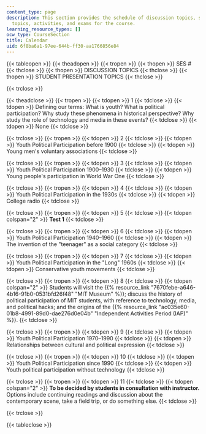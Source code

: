 ```yaml
---
content_type: page
description: This section provides the schedule of discussion topics, student presentation
  topics, activities, and exams for the course.
learning_resource_types: []
ocw_type: CourseSection
title: Calendar
uid: 6f8ba6a1-97ee-644b-ff30-aa1766856e84
---
```


{{< tableopen >}}
{{< theadopen >}}
{{< tropen >}}
{{< thopen >}}
SES #
{{< thclose >}}
{{< thopen >}}
DISCUSSION TOPICS
{{< thclose >}}
{{< thopen >}}
STUDENT PRESENTATION TOPICS
{{< thclose >}}

{{< trclose >}}

{{< theadclose >}}
{{< tropen >}}
{{< tdopen >}}
1
{{< tdclose >}}
{{< tdopen >}}
Defining our terms: What is youth? What is political participation? Why study these phenomena in historical perspective? Why study the role of technology and media in these events?
{{< tdclose >}}
{{< tdopen >}}
None
{{< tdclose >}}

{{< trclose >}}
{{< tropen >}}
{{< tdopen >}}
2
{{< tdclose >}}
{{< tdopen >}}
Youth Political Participation before 1900
{{< tdclose >}}
{{< tdopen >}}
Young men's voluntary associations
{{< tdclose >}}

{{< trclose >}}
{{< tropen >}}
{{< tdopen >}}
3
{{< tdclose >}}
{{< tdopen >}}
Youth Political Participation 1900–1930
{{< tdclose >}}
{{< tdopen >}}
Young people's participation in World War One
{{< tdclose >}}

{{< trclose >}}
{{< tropen >}}
{{< tdopen >}}
4
{{< tdclose >}}
{{< tdopen >}}
Youth Political Participation in the 1930s
{{< tdclose >}}
{{< tdopen >}}
College radio
{{< tdclose >}}

{{< trclose >}}
{{< tropen >}}
{{< tdopen >}}
5
{{< tdclose >}}
{{< tdopen colspan="2" >}}
**Test 1**
{{< tdclose >}}

{{< trclose >}}
{{< tropen >}}
{{< tdopen >}}
6
{{< tdclose >}}
{{< tdopen >}}
Youth Political Participation 1940–1960
{{< tdclose >}}
{{< tdopen >}}
The invention of the "teenager" as a social category
{{< tdclose >}}

{{< trclose >}}
{{< tropen >}}
{{< tdopen >}}
7
{{< tdclose >}}
{{< tdopen >}}
Youth Political Participation in the "Long" 1960s
{{< tdclose >}}
{{< tdopen >}}
Conservative youth movements
{{< tdclose >}}

{{< trclose >}}
{{< tropen >}}
{{< tdopen >}}
8
{{< tdclose >}}
{{< tdopen colspan="2" >}}
Students will visit the {{% resource_link "7670febe-a646-4b16-91b0-0531bfd26f48" "MIT Museum" %}}; discuss the history of political participation of MIT students, with reference to technology, media, and political hacks; and the origins of the {{% resource_link "ac035e60-01b8-4991-89d0-dae276d0e04b" "Independent Activities Period (IAP)" %}}.
{{< tdclose >}}

{{< trclose >}}
{{< tropen >}}
{{< tdopen >}}
9
{{< tdclose >}}
{{< tdopen >}}
Youth Political Participation 1970–1990
{{< tdclose >}}
{{< tdopen >}}
Relationships between cultural and political expression
{{< tdclose >}}

{{< trclose >}}
{{< tropen >}}
{{< tdopen >}}
10
{{< tdclose >}}
{{< tdopen >}}
Youth Political Participation since 1990
{{< tdclose >}}
{{< tdopen >}}
Youth political participation without technology
{{< tdclose >}}

{{< trclose >}}
{{< tropen >}}
{{< tdopen >}}
11
{{< tdclose >}}
{{< tdopen colspan="2" >}}
**To be decided by students in consultation with instructor.** Options include continuing readings and discussion about the contemporary scene, take a field trip, or do something else.
{{< tdclose >}}

{{< trclose >}}

{{< tableclose >}}
